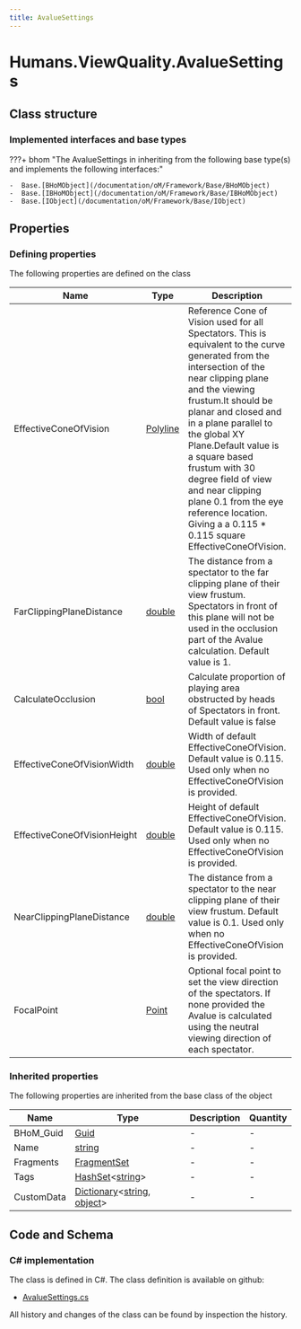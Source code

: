 ```yaml
---
title: AvalueSettings
---
```


# Humans.ViewQuality.AvalueSettings



## Class structure

### Implemented interfaces and base types

???+ bhom "The AvalueSettings in inheriting from the following base type(s) and implements the following interfaces:"

    -  Base.[BHoMObject](/documentation/oM/Framework/Base/BHoMObject)
    -  Base.[IBHoMObject](/documentation/oM/Framework/Base/IBHoMObject)
    -  Base.[IObject](/documentation/oM/Framework/Base/IObject)


## Properties



### Defining properties

The following properties are defined on the class

| Name             | Type             | Description      | Quantity         |
|------------------|------------------|------------------|------------------|
| EffectiveConeOfVision | [Polyline](/documentation/oM/Dimensional/Geometry/Polyline) | Reference Cone of Vision used for all Spectators. This is equivalent to the curve generated from the intersection of the near clipping plane and the viewing frustum.It should be planar and closed and in a plane parallel to the global XY Plane.Default value is a square based frustum with 30 degree field of view and near clipping plane 0.1 from the eye reference location. Giving a a 0.115 * 0.115 square EffectiveConeOfVision. | - |
| FarClippingPlaneDistance | [double](https://learn.microsoft.com/en-us/dotnet/api/System.Double?view=netstandard-2.0) | The distance from a spectator to the far clipping plane of their view frustum. Spectators in front of this plane will not be used in the occlusion part of the Avalue calculation. Default value is 1. | - |
| CalculateOcclusion | [bool](https://learn.microsoft.com/en-us/dotnet/api/System.Boolean?view=netstandard-2.0) | Calculate proportion of playing area obstructed by heads of Spectators in front. Default value is false | - |
| EffectiveConeOfVisionWidth | [double](https://learn.microsoft.com/en-us/dotnet/api/System.Double?view=netstandard-2.0) | Width of default EffectiveConeOfVision. Default value is 0.115. Used only when no EffectiveConeOfVision is provided. | - |
| EffectiveConeOfVisionHeight | [double](https://learn.microsoft.com/en-us/dotnet/api/System.Double?view=netstandard-2.0) | Height of default EffectiveConeOfVision. Default value is 0.115. Used only when no EffectiveConeOfVision is provided. | - |
| NearClippingPlaneDistance | [double](https://learn.microsoft.com/en-us/dotnet/api/System.Double?view=netstandard-2.0) | The distance from a spectator to the near clipping plane of their view frustum. Default value is 0.1. Used only when no EffectiveConeOfVision is provided. | - |
| FocalPoint | [Point](/documentation/oM/Dimensional/Geometry/Point) | Optional focal point to set the view direction of the spectators. If none provided the Avalue is calculated using the neutral viewing direction of each spectator. | - |


### Inherited properties
The following properties are inherited from the base class of the object

| Name             | Type             | Description      | Quantity         |
|------------------|------------------|------------------|------------------|
| BHoM_Guid | [Guid](https://learn.microsoft.com/en-us/dotnet/api/System.Guid?view=netstandard-2.0) | - | - |
| Name | [string](https://learn.microsoft.com/en-us/dotnet/api/System.String?view=netstandard-2.0) | - | - |
| Fragments | [FragmentSet](/documentation/oM/Framework/Base/FragmentSet) | - | - |
| Tags | [HashSet](https://learn.microsoft.com/en-us/dotnet/api/System.Collections.Generic.HashSet-1?view=netstandard-2.0)&lt;[string](https://learn.microsoft.com/en-us/dotnet/api/System.String?view=netstandard-2.0)&gt; | - | - |
| CustomData | [Dictionary](https://learn.microsoft.com/en-us/dotnet/api/System.Collections.Generic.Dictionary-2?view=netstandard-2.0)&lt;[string](https://learn.microsoft.com/en-us/dotnet/api/System.String?view=netstandard-2.0), [object](https://learn.microsoft.com/en-us/dotnet/api/System.Object?view=netstandard-2.0)&gt; | - | - |


## Code and Schema

### C# implementation

The class is defined in C#. The class definition is available on github:

- [AvalueSettings.cs](https://github.com/BHoM/BHoM/blob/develop/Humans_oM/ViewQuality\AvalueSettings.cs)

All history and changes of the class can be found by inspection the history.
